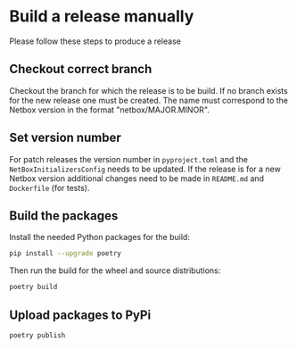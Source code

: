 # Build a release manually

Please follow these steps to produce a release

## Checkout correct branch

Checkout the branch for which the release is to be build. If no branch exists for the new release one must be created. The name must correspond to the Netbox version in the format "netbox/MAJOR.MINOR".

## Set version number

For patch releases the version number in `pyproject.toml` and the `NetBoxInitializersConfig` needs to be updated. If the release is for a new Netbox version additional changes need to be made in `README.md` and `Dockerfile` (for tests).

## Build the packages

Install the needed Python packages for the build:

```bash
pip install --upgrade poetry
```

Then run the build for the wheel and source distributions:

```bash
poetry build
```

## Upload packages to PyPi

```bash
poetry publish
```
